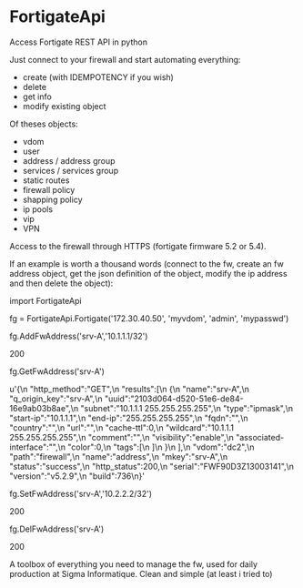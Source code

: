# FortigateApi
Access Fortigate REST API in python

Just connect to your firewall and start automating everything:
- create (with IDEMPOTENCY if you wish)
- delete
- get info
- modify existing object

Of theses objects:
- vdom
- user
- address / address group
- services / services group
- static routes
- firewall policy
- shapping policy
- ip pools
- vip
- VPN


Access to the firewall through HTTPS (fortigate firmware 5.2 or 5.4).


If an example is worth a thousand words (connect to the fw, create an fw address object, get the json definition of the object, modify the ip address and then delete the object):

import FortigateApi 

fg = FortigateApi.Fortigate('172.30.40.50', 'myvdom', 'admin', 'mypasswd') 

fg.AddFwAddress('srv-A','10.1.1.1/32')

200

fg.GetFwAddress('srv-A')

u'{\n  "http_method":"GET",\n  "results":[\n    {\n      "name":"srv-A",\n      "q_origin_key":"srv-A",\n      "uuid":"2103d064-d520-51e6-de84-16e9ab03b8ae",\n      "subnet":"10.1.1.1 255.255.255.255",\n      "type":"ipmask",\n      "start-ip":"10.1.1.1",\n      "end-ip":"255.255.255.255",\n      "fqdn":"",\n      "country":"",\n      "url":"",\n      "cache-ttl":0,\n      "wildcard":"10.1.1.1 255.255.255.255",\n      "comment":"",\n      "visibility":"enable",\n      "associated-interface":"",\n      "color":0,\n      "tags":[\n      ]\n    }\n  ],\n  "vdom":"dc2",\n  "path":"firewall",\n  "name":"address",\n  "mkey":"srv-A",\n  "status":"success",\n  "http_status":200,\n  "serial":"FWF90D3Z13003141",\n  "version":"v5.2.9",\n  "build":736\n}'

fg.SetFwAddress('srv-A','10.2.2.2/32')

200

fg.DelFwAddress('srv-A')

200


A toolbox of everything you need to manage the fw, used for daily production at Sigma Informatique.
Clean and simple (at least i tried to)
